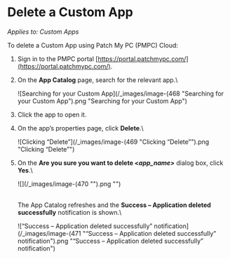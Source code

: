 # Delete a Custom App

_Applies to: Custom Apps_

To delete a Custom App using Patch My PC (PMPC) Cloud:

1. Sign in to the PMPC portal [https://portal.patchmypc.com/](https://portal.patchmypc.com/).
2.  On the **App Catalog** page, search for the relevant app.\


    ![Searching for your Custom App](/_images/image-(468 "Searching for your Custom App").png "Searching for your Custom App")


3. Click the app to open it.
4.  On the app’s properties page, click **Delete**.\


    ![Clicking “Delete”](/_images/image-(469 "Clicking “Delete”").png "Clicking “Delete”")


5.  On the **Are you sure you want to delete <**_**app\_name>**_ dialog box, click **Yes**.\


    ![](/_images/image-(470 "").png "")

    \
    The App Catalog refreshes and the **Success – Application deleted successfully** notification is shown.\


    ![“Success – Application deleted successfully” notification](/_images/image-(471 "“Success – Application deleted successfully” notification").png "“Success – Application deleted successfully” notification")
